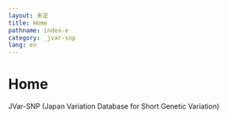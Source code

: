 ```yaml
---
layout: 未定
title: Home
pathname: index-e
category: _jvar-snp
lang: en
---
```


# Home

JVar-SNP (Japan Variation Database for Short Genetic Variation)

